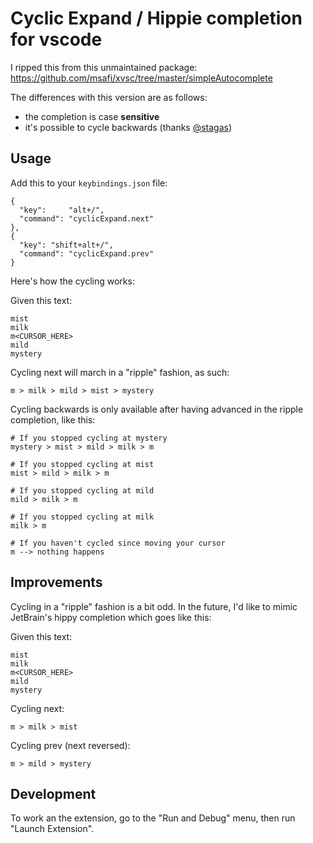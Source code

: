 # Cyclic Expand / Hippie completion for vscode

I ripped this from this unmaintained package: https://github.com/msafi/xvsc/tree/master/simpleAutocomplete

The differences with this version are as follows:

- the completion is case **sensitive**
- it's possible to cycle backwards (thanks [@stagas](https://github.com/stagas))

## Usage

Add this to your `keybindings.json` file:

```
{
  "key":     "alt+/",
  "command": "cyclicExpand.next"
},
{
  "key": "shift+alt+/",
  "command": "cyclicExpand.prev"
}
```

Here's how the cycling works:

Given this text:

```
mist
milk
m<CURSOR_HERE>
mild
mystery
```

Cycling next will march in a "ripple" fashion, as such:

```
m > milk > mild > mist > mystery
```

Cycling backwards is only available after having advanced in the ripple completion, like this:

```
# If you stopped cycling at mystery
mystery > mist > mild > milk > m

# If you stopped cycling at mist
mist > mild > milk > m

# If you stopped cycling at mild
mild > milk > m

# If you stopped cycling at milk
milk > m

# If you haven't cycled since moving your cursor
m --> nothing happens
```

## Improvements

Cycling in a "ripple" fashion is a bit odd. In the future, I'd like to mimic JetBrain's hippy completion which goes like this:

Given this text:

```
mist
milk
m<CURSOR_HERE>
mild
mystery
```

Cycling next:

```
m > milk > mist
```

Cycling prev (next reversed):


```
m > mild > mystery
```

## Development

To work an the extension, go to the "Run and Debug" menu, then run "Launch Extension".